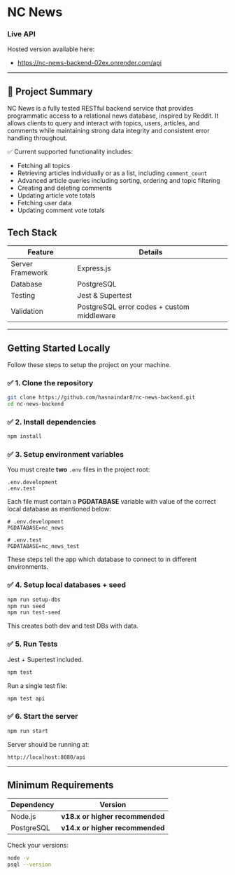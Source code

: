 # NC News

### Live API
Hosted version available here:  
- https://nc-news-backend-02ex.onrender.com/api

---

## 📌 Project Summary

NC News is a fully tested RESTful backend service that provides programmatic access to a relational news database, inspired by Reddit. It allows clients to query and interact with topics, users, articles, and comments while maintaining strong data integrity and consistent error handling throughout.

✅ Current supported functionality includes:

- Fetching all topics  
- Retrieving articles individually or as a list, including `comment_count`
- Advanced article queries including sorting, ordering and topic filtering  
- Creating and deleting comments  
- Updating article vote totals  
- Fetching user data  
- Updating comment vote totals

## Tech Stack

| Feature | Details |
|--------|---------|
| Server Framework | Express.js |
| Database | PostgreSQL |
| Testing | Jest & Supertest |
| Validation | PostgreSQL error codes + custom middleware |

---

## Getting Started Locally

Follow these steps to setup the project on your machine.

### ✅ 1. Clone the repository

```bash
git clone https://github.com/hasnaindar8/nc-news-backend.git
cd nc-news-backend
```

### ✅ 2. Install dependencies

```bash
npm install
```

### ✅ 3. Setup environment variables

You must create **two** `.env` files in the project root:

```
.env.development
.env.test
```

Each file must contain a **PGDATABASE** variable with value of the correct local database as mentioned below:

```env
# .env.development
PGDATABASE=nc_news
```

```env
# .env.test
PGDATABASE=nc_news_test
```
These steps tell the app which database to connect to in different environments.

### ✅ 4. Setup local databases + seed

```bash
npm run setup-dbs
npm run seed
npm run test-seed
```

This creates both dev and test DBs with data.

### ✅ 5. Run Tests

 Jest + Supertest included.

```bash
npm test
```

Run a single test file:

```bash
npm test api
```

### ✅ 6. Start the server

```bash
npm run start
```

Server should be running at:

```
http://localhost:8080/api
```
---

## Minimum Requirements

| Dependency | Version |
|-----------|---------|
| Node.js | **v18.x or higher recommended** |
| PostgreSQL | **v14.x or higher recommended** |

Check your versions:

```bash
node -v
psql --version
```
